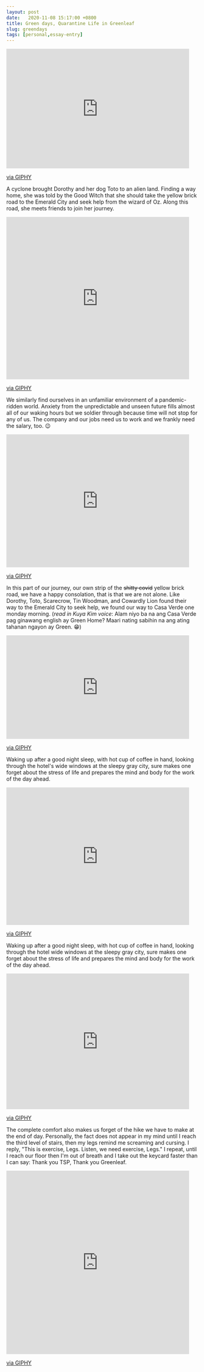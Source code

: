 ```yaml
---
layout: post
date:   2020-11-08 15:17:00 +0800
title: Green days, Quarantine Life in Greenleaf
slug: greendays
tags: [personal,essay-entry]
---
```

<iframe src="https://giphy.com/embed/7wkFb7g04vyMg" width="480" height="313" frameBorder="0" class="giphy-embed" allowFullScreen></iframe><p><a href="https://giphy.com/gifs/wizard-of-oz-scarecrow-dorothy-gale-7wkFb7g04vyMg">via GIPHY</a></p>

A cyclone brought Dorothy and her dog Toto to an alien land. Finding a way home, she was told by the Good Witch that she should take the yellow brick road to the Emerald City and seek help from the wizard of Oz. Along this road, she meets friends to join her journey.

<iframe src="https://giphy.com/embed/13eay0HFG25jy0" width="480" height="425" frameBorder="0" class="giphy-embed" allowFullScreen></iframe><p><a href="https://giphy.com/gifs/wizard-of-oz-13eay0HFG25jy0">via GIPHY</a></p>

We similarly find ourselves in an unfamiliar environment of a pandemic-ridden world. Anxiety from the unpredictable and unseen future fills almost all of our waking hours but we soldier through because time will not stop for any of us. The company and our jobs need us to work and we frankly need the salary, too. 😉

<iframe src="https://giphy.com/embed/KzPhDm4lBUPDQ1c7du" width="480" height="348" frameBorder="0" class="giphy-embed" allowFullScreen></iframe><p><a href="https://giphy.com/gifs/memecandy-KzPhDm4lBUPDQ1c7du">via GIPHY</a></p>

In this part of our journey, our own strip of the ~~shitty covid~~ yellow brick road, we have a happy consolation, that is that we are not alone. Like Dorothy, Toto, Scarecrow, Tin Woodman, and Cowardly Lion found their way to the Emerald City to seek help, we found our way to Casa Verde one monday morning. (*read in Kuya Kim voice*: Alam niyo ba na ang Casa Verde pag ginawang english ay Green Home? Maari nating sabihin na ang ating tahanan ngayon ay Green. 😁)

<iframe src="https://giphy.com/embed/l0NwHXQy3kUSfFF60" width="480" height="271" frameBorder="0" class="giphy-embed" allowFullScreen></iframe><p><a href="https://giphy.com/gifs/justin-brain-mind-blown-l0NwHXQy3kUSfFF60">via GIPHY</a></p>

Waking up after a good night sleep, with hot cup of coffee in hand, looking through the hotel's wide windows at the sleepy gray city, sure makes one forget about the stress of life and prepares the mind and body for the work of the day ahead. 

<iframe src="https://giphy.com/embed/xT5LMCX3w3RQTMregw" width="480" height="360" frameBorder="0" class="giphy-embed" allowFullScreen></iframe><p><a href="https://giphy.com/gifs/season-20-the-simpsons-20x3-xT5LMCX3w3RQTMregw">via GIPHY</a></p>

Waking up after a good night sleep, with hot cup of coffee in hand, looking through the hotel wide windows at the sleepy gray city, sure makes one forget about the stress of life and prepares the mind and body for the work of the day ahead. 

<iframe src="https://giphy.com/embed/3nbxypT20Ulmo" width="480" height="355" frameBorder="0" class="giphy-embed" allowFullScreen></iframe><p><a href="https://giphy.com/gifs/coffee-morning-3nbxypT20Ulmo">via GIPHY</a></p>

The complete comfort also makes us forget of the hike we have to make at the end of day. Personally, the fact does not appear in my mind until I reach the third level of stairs, then my legs remind me screaming and cursing. I reply, "This is exercise, Legs. Listen, we need exercise, Legs." I repeat, until I reach our floor then I'm out of breath and I take out the keycard faster than I can say: Thank you TSP, Thank you Greenleaf. 

<iframe src="https://giphy.com/embed/26gsjCZpPolPr3sBy" width="480" height="480" frameBorder="0" class="giphy-embed" allowFullScreen></iframe><p><a href="https://giphy.com/gifs/latenightseth-thanks-thank-you-26gsjCZpPolPr3sBy">via GIPHY</a></p>